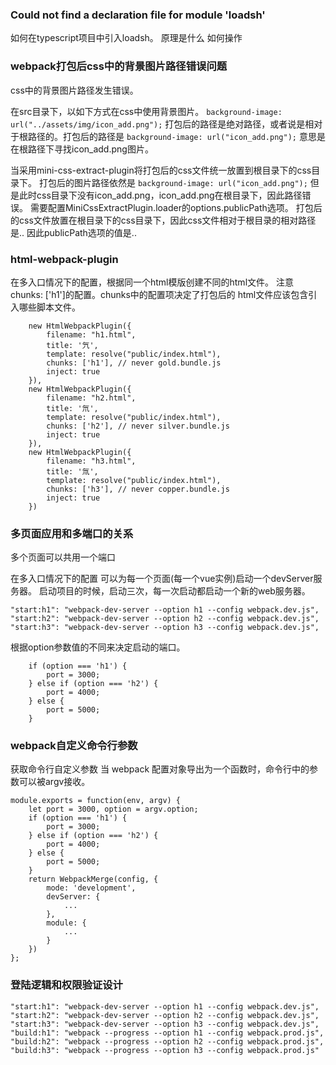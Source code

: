 ### Could not find a declaration file for module 'loadsh'
如何在typescript项目中引入loadsh。
原理是什么
如何操作

### webpack打包后css中的背景图片路径错误问题

css中的背景图片路径发生错误。

在src目录下，以如下方式在css中使用背景图片。
```background-image: url("../assets/img/icon_add.png");```
打包后的路径是绝对路径，或者说是相对于根路径的。打包后的路径是
```background-image: url("icon_add.png");```
意思是在根路径下寻找icon_add.png图片。

当采用mini-css-extract-plugin将打包后的css文件统一放置到根目录下的css目录下。
打包后的图片路径依然是
```background-image: url("icon_add.png");```
但是此时css目录下没有icon_add.png，icon_add.png在根目录下，因此路径错误。
需要配置MiniCssExtractPlugin.loader的options.publicPath选项。
打包后的css文件放置在根目录下的css目录下，因此css文件相对于根目录的相对路径是..
因此publicPath选项的值是..


### html-webpack-plugin
在多入口情况下的配置，根据同一个html模版创建不同的html文件。
注意chunks: ['h1']的配置。chunks中的配置项决定了打包后的
html文件应该包含引入哪些脚本文件。

```
    new HtmlWebpackPlugin({
        filename: "h1.html",
        title: '氕',
        template: resolve("public/index.html"),
        chunks: ['h1'], // never gold.bundle.js
        inject: true
    }),
    new HtmlWebpackPlugin({
        filename: "h2.html",
        title: '氘',
        template: resolve("public/index.html"),
        chunks: ['h2'], // never silver.bundle.js
        inject: true
    }),
    new HtmlWebpackPlugin({
        filename: "h3.html",
        title: '氚',
        template: resolve("public/index.html"),
        chunks: ['h3'], // never copper.bundle.js
        inject: true
    })
```

### 多页面应用和多端口的关系
多个页面可以共用一个端口

在多入口情况下的配置
可以为每一个页面(每一个vue实例)启动一个devServer服务器。
启动项目的时候，启动三次，每一次启动都启动一个新的web服务器。
```
"start:h1": "webpack-dev-server --option h1 --config webpack.dev.js",
"start:h2": "webpack-dev-server --option h2 --config webpack.dev.js",
"start:h3": "webpack-dev-server --option h3 --config webpack.dev.js",
```
根据option参数值的不同来决定启动的端口。
```
    if (option === 'h1') {
        port = 3000;
    } else if (option === 'h2') {
        port = 4000;
    } else {
        port = 5000;
    }
```

### webpack自定义命令行参数
获取命令行自定义参数
当 webpack 配置对象导出为一个函数时，命令行中的参数可以被argv接收。
```
module.exports = function(env, argv) {
    let port = 3000, option = argv.option;
    if (option === 'h1') {
        port = 3000;
    } else if (option === 'h2') {
        port = 4000;
    } else {
        port = 5000;
    }
    return WebpackMerge(config, {
        mode: 'development',
        devServer: {
            ...
        },
        module: {
            ...
        }
    })
};
```

### 登陆逻辑和权限验证设计

```
"start:h1": "webpack-dev-server --option h1 --config webpack.dev.js",
"start:h2": "webpack-dev-server --option h2 --config webpack.dev.js",
"start:h3": "webpack-dev-server --option h3 --config webpack.dev.js",
"build:h1": "webpack --progress --option h1 --config webpack.prod.js",
"build:h2": "webpack --progress --option h2 --config webpack.prod.js",
"build:h3": "webpack --progress --option h3 --config webpack.prod.js"
```